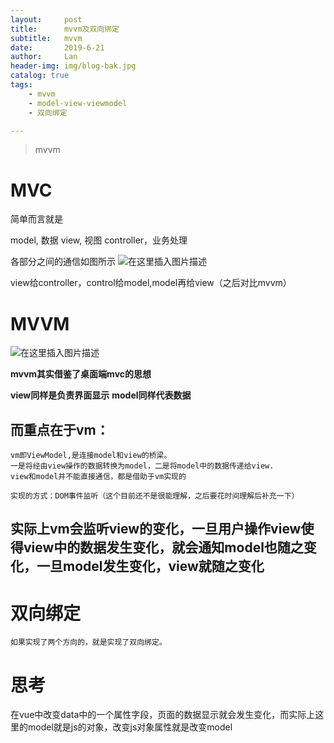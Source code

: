 ```yaml
---
layout:     post
title:      mvvm及双向绑定
subtitle:   mvvm
date:       2019-6-21
author:     Lan
header-img: img/blog-bak.jpg
catalog: true
tags:
    - mvvm
    - model-view-viewmodel
    - 双向绑定

---
```


>mvvm

# MVC
简单而言就是

model, 数据
view, 视图
controller，业务处理

各部分之间的通信如图所示
 ![在这里插入图片描述](https://img-blog.csdnimg.cn/20190621201945513.png?x-oss-process=image/watermark,type_ZmFuZ3poZW5naGVpdGk,shadow_10,text_aHR0cHM6Ly9ibG9nLmNzZG4ubmV0L0NoZW5Ydll1YW5fMDAx,size_16,color_FFFFFF,t_70)

view给controller，control给model,model再给view（之后对比mvvm）

# MVVM


  ![在这里插入图片描述](https://img-blog.csdnimg.cn/20190621202412808.png?x-oss-process=image/watermark,type_ZmFuZ3poZW5naGVpdGk,shadow_10,text_aHR0cHM6Ly9ibG9nLmNzZG4ubmV0L0NoZW5Ydll1YW5fMDAx,size_16,color_FFFFFF,t_70)


  **mvvm其实借鉴了桌面端mvc的思想**

  **view同样是负责界面显示**
  **model同样代表数据**

  ## **而重点在于vm：**
    vm即ViewModel,是连接model和view的桥梁。
    一是将经由view操作的数据转换为model，二是将model中的数据传递给view.
    view和model并不能直接通信，都是借助于vm实现的

    实现的方式：DOM事件监听（这个目前还不是很能理解，之后要花时间理解后补充一下）
## **实际上vm会监听view的变化，一旦用户操作view使得view中的数据发生变化，就会通知model也随之变化，一旦model发生变化，view就随之变化**

# 双向绑定

    如果实现了两个方向的，就是实现了双向绑定。

# 思考
在vue中改变data中的一个属性字段，页面的数据显示就会发生变化，而实际上这里的model就是js的对象，改变js对象属性就是改变model



